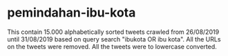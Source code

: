 # pemindahan-ibu-kota
This contain 15.000 alphabetically sorted tweets crawled from 26/08/2019 until 31/08/2019 based on query search "ibukota OR ibu kota". All the URLs on the tweets were removed. All the tweets were to lowercase converted.

